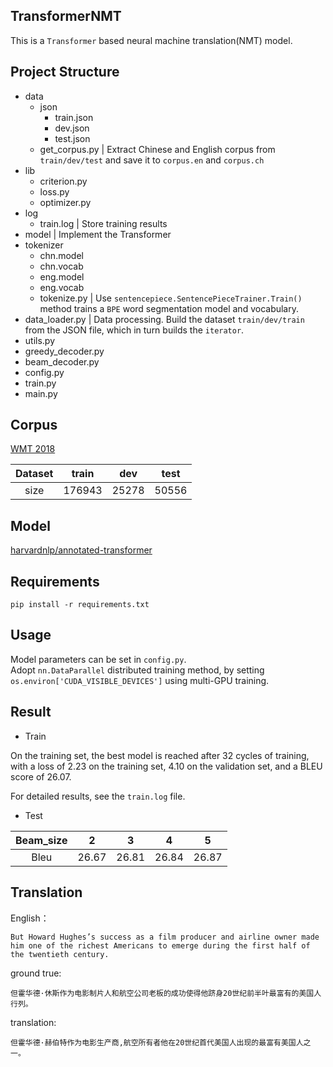 ## TransformerNMT
This is a `Transformer` based neural machine translation(NMT) model.

## Project Structure
- data
  - json
    - train.json
    - dev.json
    - test.json
  - get_corpus.py  | Extract Chinese and English corpus from `train/dev/test` and save it to `corpus.en` and `corpus.ch`
- lib
  - criterion.py 
  - loss.py
  - optimizer.py 
- log 
  - train.log | Store training results    
- model | Implement the Transformer 
- tokenizer
  - chn.model
  - chn.vocab
  - eng.model
  - eng.vocab
  - tokenize.py | Use `sentencepiece.SentencePieceTrainer.Train()` method trains a `BPE` word segmentation model and vocabulary.
- data_loader.py | Data processing. Build the dataset `train/dev/train` from the JSON file, which in turn builds the `iterator`.
- utils.py  
- greedy_decoder.py
- beam_decoder.py
- config.py
- train.py
- main.py

## Corpus
[WMT 2018](https://statmt.org/wmt18/translation-task.html)

| Dataset   | train |  dev |  test |
| :-------: | :-------: | :-------: | :------: |
| size | 176943 | 25278 | 50556 |

## Model 
[harvardnlp/annotated-transformer](https://github.com/harvardnlp/annotated-transformer)

## Requirements
```
pip install -r requirements.txt
```

## Usage
Model parameters can be set in `config.py`. </br>
Adopt `nn.DataParallel` distributed training method, by setting `os.environ['CUDA_VISIBLE_DEVICES']` using multi-GPU training.

## Result
- Train

On the training set, the best model is reached after 32 cycles of training, with a loss of 2.23 on the training set, 4.10 on the validation set, and a BLEU score of 26.07.

For detailed results, see the `train.log` file.

- Test

| Beam_size   | 2 |  3 | 4 | 5 |
| :-------: | :-------: | :-------: | :------: | :----------:|
| Bleu | 26.67 | 26.81 | 26.84 | 26.87 |

## Translation
English：
```
But Howard Hughes’s success as a film producer and airline owner made him one of the richest Americans to emerge during the first half of the twentieth century. 
```
ground true:
```
但霍华德·休斯作为电影制片人和航空公司老板的成功使得他跻身20世纪前半叶最富有的美国人行列。 
```
translation:
```
但霍华德·赫伯特作为电影生产商,航空所有者他在20世纪首代美国人出现的最富有美国人之一。 
```
